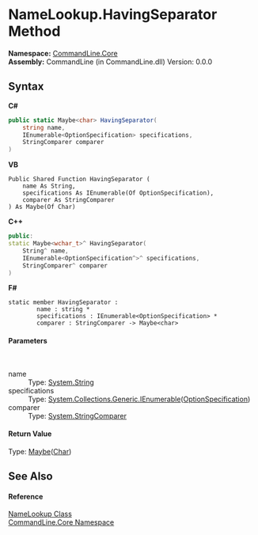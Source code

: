 # NameLookup.HavingSeparator Method 
 

**Namespace:**&nbsp;<a href="N_CommandLine_Core">CommandLine.Core</a><br />**Assembly:**&nbsp;CommandLine (in CommandLine.dll) Version: 0.0.0

## Syntax

**C#**<br />
``` C#
public static Maybe<char> HavingSeparator(
	string name,
	IEnumerable<OptionSpecification> specifications,
	StringComparer comparer
)
```

**VB**<br />
``` VB
Public Shared Function HavingSeparator ( 
	name As String,
	specifications As IEnumerable(Of OptionSpecification),
	comparer As StringComparer
) As Maybe(Of Char)
```

**C++**<br />
``` C++
public:
static Maybe<wchar_t>^ HavingSeparator(
	String^ name, 
	IEnumerable<OptionSpecification^>^ specifications, 
	StringComparer^ comparer
)
```

**F#**<br />
``` F#
static member HavingSeparator : 
        name : string * 
        specifications : IEnumerable<OptionSpecification> * 
        comparer : StringComparer -> Maybe<char> 

```


#### Parameters
&nbsp;<dl><dt>name</dt><dd>Type: <a href="https://docs.microsoft.com/dotnet/api/system.string" target="_blank">System.String</a><br /></dd><dt>specifications</dt><dd>Type: <a href="https://docs.microsoft.com/dotnet/api/system.collections.generic.ienumerable-1" target="_blank">System.Collections.Generic.IEnumerable</a>(<a href="T_CommandLine_Core_OptionSpecification">OptionSpecification</a>)<br /></dd><dt>comparer</dt><dd>Type: <a href="https://docs.microsoft.com/dotnet/api/system.stringcomparer" target="_blank">System.StringComparer</a><br /></dd></dl>

#### Return Value
Type: <a href="T_CSharpx_Maybe_1">Maybe</a>(<a href="https://docs.microsoft.com/dotnet/api/system.char" target="_blank">Char</a>)

## See Also


#### Reference
<a href="T_CommandLine_Core_NameLookup">NameLookup Class</a><br /><a href="N_CommandLine_Core">CommandLine.Core Namespace</a><br />